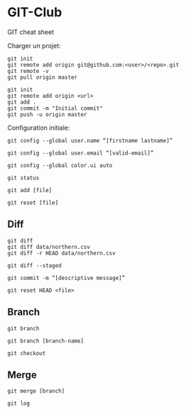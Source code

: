 # GIT-Club
GIT cheat sheet

Charger un projet:
```
git init
git remote add origin git@github.com:<user>/<repo>.git
git remote -v
git pull origin master
```

```
git init
git remote add origin <url>
git add .
git commit -m "Initial commit"
git push -u origin master
```
Configuration initiale:
```
git config --global user.name “[firstname lastname]”
```

```
git config --global user.email “[valid-email]”
```

```
git config --global color.ui auto
```

```
git status
```
```
git add [file]
```
```
git reset [file]
```

## Diff
```
git diff
git diff data/northern.csv
git diff -r HEAD data/northern.csv
```
```
git diff --staged
```
```
git commit -m “[descriptive message]”
```
```
git reset HEAD <file>

```

## Branch

```
git branch
```

```
git branch [branch-name]
```

```
git checkout

```
## Merge

```
git merge [branch]
```

```
git log
```
